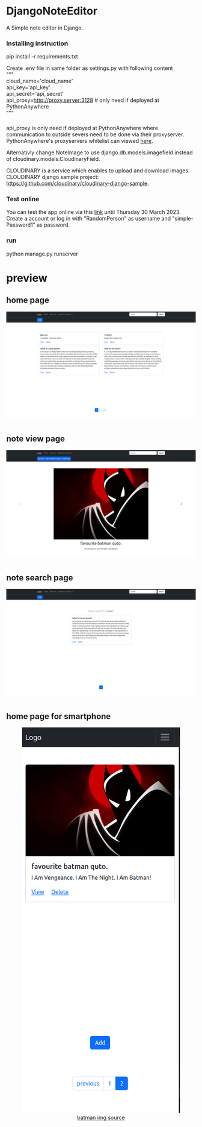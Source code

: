 # DjangoNoteEditor

A Simple note editor in Django.

### Installing instruction

pip install -r requirements.txt

Create .env file in same folder as settings.py with following content\
"""\
cloud_name='cloud_name'\
api_key='api_key'\
api_secret='api_secret'\
api_proxy=http://proxy.server:3128 # only need if deployed at PythonAnywhere\
"""

###
api_proxy is only need if deployed at PythonAnywhere where communication to outside severs need to be done via their proxyserver. PythonAnywhere's proxyservers whitelist can viewed [here](https://www.pythonanywhere.com/whitelist/).

Alternativly change NoteImage to use django.db.models.imagefield instead of cloudinary.models.CloudinaryField. 

CLOUDINARY is a service which enables to upload and download images.
CLOUDINARY django sample project: https://github.com/cloudinary/cloudinary-django-sample. 

### Test online
You can test the app online via this [link](http://asmail.eu.pythonanywhere.com/editor) until Thursday 30 March 2023. Create a account or log in with
"RandomPerson" as username and "simple-Password1" as password.

### run

python manage.py runserver

# preview

## home page

![](./preview_images/img1.png)

#

## note view page

![](./preview_images/img4.png)

#

## note search page

![](./preview_images/img5.png)

#

## home page for smartphone

<p align="center">
  <img src="./preview_images/img2.png"/>
  <br>
<a href ="https://www.moviezine.se/nyheter/batman-the-animated-series-fyller-25-ar"> batman img source </a>
</p>
